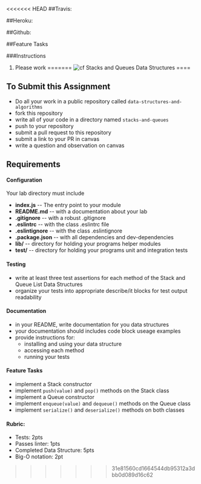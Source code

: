 <<<<<<< HEAD
##Travis:

##Heroku:

##Github:

##Feature Tasks


###Instructions
1. Please work
=======
![cf](http://i.imgur.com/7v5ASc8.png) Stacks and Queues Data Structures
====

## To Submit this Assignment
  * Do all your work in a public repository called `data-structures-and-algorithms`
  * fork this repository
  * write all of your code in a directory named `stacks-and-queues`
  * push to your repository
  * submit a pull request to this repository
  * submit a link to your PR in canvas
  * write a question and observation on canvas

## Requirements  
#### Configuration  
  <!-- list of files, configurations, tools, etc that are required -->
  Your lab directory must include  
  * **index.js** -- The entry point to your module
  * **README.md** -- with a documentation about your lab
  * **.gitignore** -- with a robust .gitignore
  * **.eslintrc** -- with the class .eslintrc file
  * **.eslintignore** -- with the class .eslintignore
  * **.package.json** -- with all dependencies and dev-dependencies
  * **lib/** -- directory for holding your programs helper modules
  * **test/** -- directory for holding your programs unit and integration tests

#### Testing  
  * write at least three test assertions for each method of the Stack and Queue List Data Structures
  * organize your tests into appropriate describe/it blocks for test output readability

####  Documentation  
  * in your README, write documentation for you data structures
  * your documentation should includes code block useage examples
  * provide instructions for:
    * installing and using your data structure
    * accessing each method
    * running your tests

#### Feature Tasks  
  * implement a Stack constructor
  * implement `push(value)` and `pop()` methods on the Stack class
  * implement a Queue constructor
  * implement `enqueue(value)` and `dequeue()` methods on the Queue class
  * implement `serialize()` and `deserialize()` methods on both classes

#### Rubric:
  * Tests: 2pts
  * Passes linter: 1pts
  * Completed Data Structure: 5pts
  * Big-O notation: 2pt
>>>>>>> 31e81560cd1664544db95312a3dbb0d089d16c62
